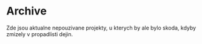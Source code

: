 Archive
=======

Zde jsou aktualne nepouzivane projekty, u kterych by ale bylo skoda, kdyby zmizely v propadlisti dejin.

